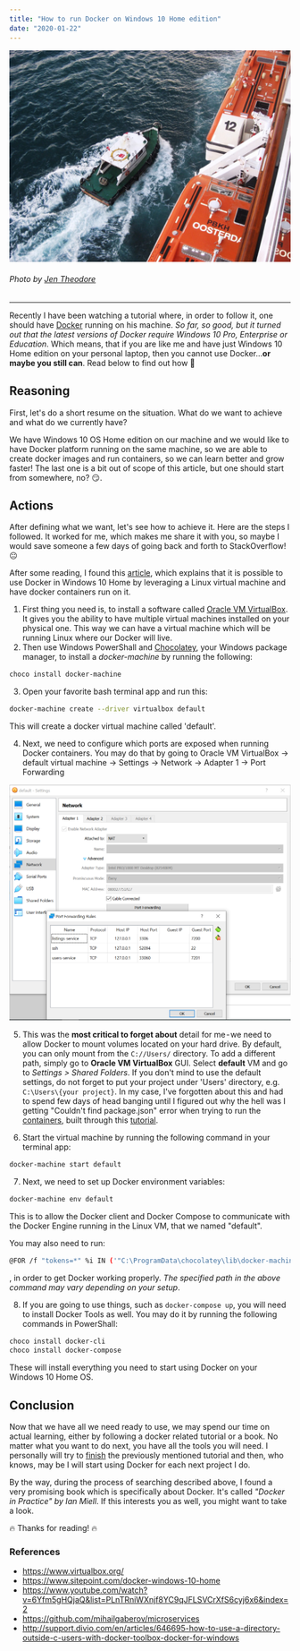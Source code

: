 ```yaml
---
title: "How to run Docker on Windows 10 Home edition"
date: "2020-01-22"
---
```



![Docker on Windows 10 Home](./head-image.jpeg)
###### Photo by [Jen Theodore](https://medium.com/r/?url=https%3A%2F%2Funsplash.com%2F%40jentheodore%3Futm_source%3Dunsplash%26utm_medium%3Dreferral%26utm_content%3DcreditCopyText)
---

Recently I have been watching a tutorial where, in order to follow it, one should have [Docker](https://docs.docker.com/docker-for-windows/install/) running on his machine. _So far, so good, but it turned out that the latest versions of Docker require Windows 10 Pro, Enterprise or Education_. Which means, that if you are like me and have just Windows 10 Home edition on your personal laptop, then you cannot use Docker…__or maybe you still can__. Read below to find out how 📑

## Reasoning
First, let's do a short resume on the situation. What do we want to achieve and what do we currently have?

We have Windows 10 OS Home edition on our machine and we would like to have Docker platform running on the same machine, so we are able to create docker images and run containers, so we can learn better and grow faster! The last one is a bit out of scope of this article, but one should start from somewhere, no? 😏.

## Actions
After defining what we want, let's see how to achieve it. Here are the steps I followed. It worked for me, which makes me share it with you, so maybe I would save someone a few days of going back and forth to StackOverflow! 😐

After some reading, I found this [article](http://support.divio.com/en/articles/646695-how-to-use-a-directory-outside-c-users-with-docker-toolbox-docker-for-windows), which explains that it is possible to use Docker in Windows 10 Home by leveraging a Linux virtual machine and have docker containers run on it.

1. First thing you need is, to install a software called [Oracle VM VirtualBox](https://www.virtualbox.org/). It gives you the ability to have multiple virtual machines installed on your physical one. This way we can have a virtual machine which will be running Linux where our Docker will live.
2. Then use Windows PowerShall and [Chocolatey](https://chocolatey.org/), your Windows package manager, to install a _docker-machine_ by running the following:

```bash
choco install docker-machine
```

3. Open your favorite bash terminal app and run this:
```bash
docker-machine create --driver virtualbox default
```

This will create a docker virtual machine called 'default'.

4. Next, we need to configure which ports are exposed when running Docker containers. You may do that by going to Oracle VM VirtualBox -> default virtual machine -> Settings -> Network -> Adapter 1 -> Port Forwarding

![VirtualBox Port Forwarding](./port-forwarding.png)

5. This was the __most critical to forget about__ detail for me - we need to allow Docker to mount volumes located on your hard drive. By default, you can only mount from the ```C://Users/``` directory. To add a different path, simply go to __Oracle VM VirtualBox__ GUI. Select __default__ VM and go to _Settings > Shared Folders_. If you don't mind to use the default settings, do not forget to put your project under 'Users' directory, e.g. ```C:\Users\{your project}```. In my case, I've forgotten about this and had to spend few days of head banging until I figured out why the hell was I getting "Couldn't find package.json" error when trying to run the [containers](https://github.com/mihailgaberov/microservices), built through this [tutorial](https://www.youtube.com/watch?v=6Yfm5gHQjaQ&list=PLnTRniWXnjf8YC9qJFLSVCrXfS6cyj6x6&index=2).

6. Start the virtual machine by running the following command in your terminal app:
```bash
docker-machine start default
```

7. Next, we need to set up Docker environment variables:
```bash
docker-machine env default
```

This is to allow the Docker client and Docker Compose to communicate with the Docker Engine running in the Linux VM, that we named "default".

You may also need to run:
```bash
@FOR /f "tokens=*" %i IN ('"C:\ProgramData\chocolatey\lib\docker-machine\bin\docker-machine.exe" env') DO @%i
```

, in order to get Docker working properly. _The specified path in the above command may vary depending on your setup_.

8. If you are going to use things, such as ```docker-compose up```, you will need to install Docker Tools as well. You may do it by running the following commands in PowerShall:
```bash
choco install docker-cli
choco install docker-compose
```

These will install everything you need to start using Docker on your Windows 10 Home OS.

## Conclusion

Now that we have all we need ready to use, we may spend our time on actual learning, either by following a docker related tutorial or a book. No matter what you want to do next, you have all the tools you will need. I personally will try to [finish](https://github.com/mihailgaberov/microservices) the previously mentioned tutorial and then, who knows, may be I will start using Docker for each next project I do.

By the way, during the process of searching described above, I found a very promising book which is specifically about Docker. It's called _"Docker in Practice" by Ian Miell_. If this interests you as well, you might want to take a look.

🔥 Thanks for reading! 🔥

### References
- https://www.virtualbox.org/
- https://www.sitepoint.com/docker-windows-10-home
- https://www.youtube.com/watch?v=6Yfm5gHQjaQ&list=PLnTRniWXnjf8YC9qJFLSVCrXfS6cyj6x6&index=2
- https://github.com/mihailgaberov/microservices
- http://support.divio.com/en/articles/646695-how-to-use-a-directory-outside-c-users-with-docker-toolbox-docker-for-windows
